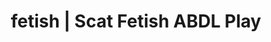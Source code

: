 ---
categories:
- Real Couples
- E-Girl Erotica
- Self-Pleasure
- Gothic Erotica
- Sapphic Desires
image: /assets/images/1747714219666.jpg
layout: post
schema:
  description: Premium adult content featuring ABDL Play, Scat Fetish. High-quality
    visuals with provocative themes.
  keywords:
  - Roleplay Fantasies
  - Real Couples
  - ABDL Play
  - Lingerie Art
  - Fantasy Kink
  - ASMR Erotica
  - Scat Fetish
  name: 1747714219666 | ABDL Play Scat Fetish
  type: VisualArtwork
seo:
  description: Featured content with premium Scat Fetish, ABDL Play. HD images available.
  keywords: Scat Fetish, ABDL Play
  og_image: /assets/images/1747714219666.jpg
  schema_type: VisualArtwork
tags:
- '#fetish'
- ABDL Play
- Scat Fetish
title: fetish | Scat Fetish ABDL Play
---